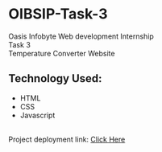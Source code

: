 # OIBSIP-Task-3
Oasis Infobyte Web development Internship
<br>
Task 3<br>
Temperature Converter Website<br>
<h2>Technology Used:</h2>
<ul>
<li>HTML</li>
<li>CSS</li>
<li>Javascript</li>
</ul>
<br>
Project deployment link: <a href='https://aditig2020.github.io/OIBSIP-Task-3/'>Click Here</a>

